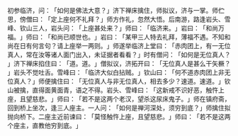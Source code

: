 初参临济，问：​「如何是佛法大意？​」济下禅床擒住，师拟议，济与一掌。师伫思，傍僧曰：​「定上座何不礼拜？​」师方作礼，忽然大悟。后南游，路逢岩头、雪峰、钦山三人，岩头问：​「上座甚处来？​」师曰：​「临济来。​」岩曰：​「和尚万福。​」师曰：​「和尚已顺世也。​」岩曰：​「某甲三人特去礼拜，薄福不遇。不知和尚在日有何言句？请上座举一两则。​」师遂举临济上堂曰：​「赤肉团上，有一无位真人，常在汝等诸人面门出入，未证据者看看？​」时有僧问：​「如何是无位真人？​」济下禅床掐住曰：​「道。道。​」僧拟议，济拓开曰：​「无位真人是甚么干矢橛？​」岩头不觉吐舌。雪峰曰：​「临济大似白拈贼。​」钦山曰：​「何不道赤肉团上非无位真人？​」师便擒住曰：​「无位真人与非无位真人，相去多少？速道。速道。​」钦山被擒，直得面黄面青，语之不得。岩头、雪峰曰：​「这新戒不识好恶，触忤上座，且望慈悲。​」师曰：​「若不是这两个老汉，望杀这尿床鬼子。​」师在镇府斋，回到桥上坐次，逢三人座主。一人问：​「如何是禅河深处，须穷到底？​」师擒住拟抛向桥下。二座主近前谏曰：​「莫怪触忤上座，且望慈悲。​」师曰：​「若不是这两个座主，直教他穷到底。​」